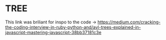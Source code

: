 # TREE

This link was briliant for inspo to the code ->
https://medium.com/cracking-the-coding-interview-in-ruby-python-and/avl-trees-explained-in-javascript-mastering-javascript-38bb37181c3e